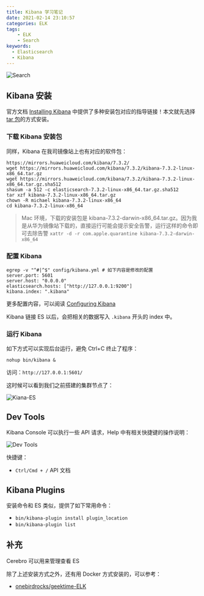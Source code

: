```yaml
---
title: Kibana 学习笔记
date: 2021-02-14 23:10:57
categories: ELK
tags:
    - ELK
    - Search
keywords:
  - Elasticsearch
  - Kibana
---
```


![Search](https://gitee.com/michael_xiang/images/raw/master/uPic/pexels-andrea-piacquadio-3769697.jpg)

## Kibana 安装

官方文档 [Installing Kibana](https://www.elastic.co/guide/en/kibana/current/install.html) 中提供了多种安装包对应的指导链接！本文就先选择 [tar 包](https://www.elastic.co/guide/en/kibana/current/targz.html)的方式安装。

### 下载 Kibana 安装包

同样，Kibana 在我司镜像站上也有对应的软件包：

```shell
https://mirrors.huaweicloud.com/kibana/7.3.2/
wget https://mirrors.huaweicloud.com/kibana/7.3.2/kibana-7.3.2-linux-x86_64.tar.gz
wget https://mirrors.huaweicloud.com/kibana/7.3.2/kibana-7.3.2-linux-x86_64.tar.gz.sha512
shasum -a 512 -c elasticsearch-7.3.2-linux-x86_64.tar.gz.sha512
tar xzf kibana-7.3.2-linux-x86_64.tar.gz
chown -R michael kibana-7.3.2-linux-x86_64
cd kibana-7.3.2-linux-x86_64
```

> Mac 环境，下载的安装包是 kibana-7.3.2-darwin-x86_64.tar.gz。因为我是从华为镜像站下载的，直接运行可能会提示安全告警，运行这样的命令即可去除告警 `xattr -d -r com.apple.quarantine kibana-7.3.2-darwin-x86_64`

### 配置 Kibana

```shell
egrep -v "^#|^$" config/kibana.yml # 如下内容是修改的配置
server.port: 5601
server.host: "0.0.0.0"
elasticsearch.hosts: ["http://127.0.0.1:9200"]
kibana.index: ".kibana"
```

更多配置内容，可以阅读 [Configuring Kibana](https://www.elastic.co/guide/en/kibana/current/settings.html)

Kibana 链接 ES 以后，会把相关的数据写入 `.kibana` 开头的 index 中。

### 运行 Kibana

如下方式可以实现后台运行，避免 Ctrl+C 终止了程序：

```shell
nohup bin/kibana &
```

访问：`http://127.0.0.1:5601/`

这时候可以看到我们之前搭建的集群节点了：

![Kiana-ES](https://gitee.com/michael_xiang/images/raw/master/Dg7DMe.png)

## Dev Tools

Kibana Console 可以执行一些 API 请求，Help 中有相关快捷键的操作说明：

![Dev Tools](https://gitee.com/michael_xiang/images/raw/master/uPic/5GPJYG.png)

快捷键：
- `Ctrl/Cmd + /` API 文档

## Kibana Plugins

安装命令和 ES 类似，提供了如下常用命令：
- `bin/kibana-plugin install plugin_location`
- `bin/kibana-plugin list`

## 补充

Cerebro 可以用来管理查看 ES

除了上述安装方式之外，还有用 Docker 方式安装的，可以参考：
- [onebirdrocks/geektime-ELK](https://github.com/onebirdrocks/geektime-ELK/blob/master/part-1/2.3-%E5%9C%A8Docker%E5%AE%B9%E5%99%A8%E4%B8%AD%E8%BF%90%E8%A1%8CElasticsearch%2CKibana%E5%92%8CCerebro/7.x-docker-2-es-instances/docker-compose.yaml)